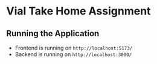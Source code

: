 # Vial Take Home Assignment
## Running the Application
- Frontend is running on `http://localhost:5173/`
- Backend is running on `http://localhost:3000/`